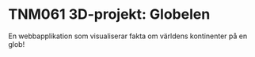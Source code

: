 # TNM061 3D-projekt: Globelen
En webbapplikation som visualiserar fakta om världens kontinenter på en glob!

